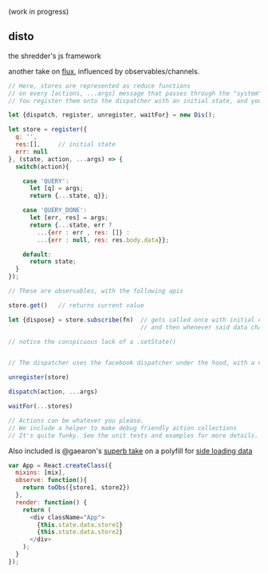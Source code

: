 (work in progress)

disto
---
the shredder's js framework

another take on [flux](http://facebook.github.io/flux), influenced by observables/channels.

```js
// Here, stores are represented as reduce functions
// on every [actions, ...args] message that passes through the "system".
// You register them onto the dispatcher with an initial state, and you're good to go.

let {dispatch, register, unregister, waitFor} = new Dis();

let store = register({
  q: '',
  res:[],     // initial state
  err: null
}, (state, action, ...args) => {
  switch(action){

    case 'QUERY':
      let [q] = args;
      return {...state, q}};

    case 'QUERY_DONE':
      let [err, res] = args;
      return {...state, err ?
        ...{err : err , res: []} :
        ...{err : null, res: res.body.data}};

    default:
      return state;
  }
});

// These are observables, with the following apis

store.get()   // returns current value

let {dispose} = store.subscribe(fn)  // gets called once with initial data,
                                     // and then whenever said data changes

// notice the conspicuous lack of a .setState()


// The dispatcher uses the facebook dispatcher under the hood, with a nicer api for these stores.

unregister(store)

dispatch(action, ...args)

waitFor(...stores)

// Actions can be whatever you please.
// We include a helper to make debug friendly action collections
// It's quite funky. See the unit tests and examples for more details.

```

Also included is @gaearon's [superb take](https://gist.github.com/gaearon/7d94c9f38fdd34a6e690) on a polyfill for [side loading data](https://github.com/facebook/react/issues/3398)
```js
var App = React.createClass({
  mixins: [mix],
  observe: function(){
    return toObs({store1, store2})
  },
  render: function() {
    return (
      <div className="App">
        {this.state.data.store1}
        {this.state.data.store2}
      </div>
    );
  }
});
```

